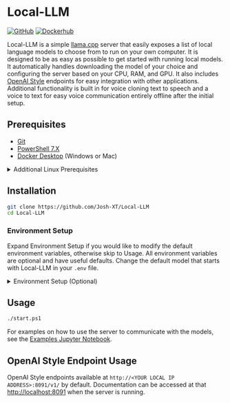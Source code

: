 # Local-LLM

[![GitHub](https://img.shields.io/badge/GitHub-Local%20LLM-blue?logo=github&style=plastic)](https://github.com/Josh-XT/Local-LLM) [![Dockerhub](https://img.shields.io/badge/Docker-Local%20LLM-blue?logo=docker&style=plastic)](https://hub.docker.com/r/joshxt/local-llm)

Local-LLM is a simple [llama.cpp](https://github.com/ggerganov/llama.cpp) server that easily exposes a list of local language models to choose from to run on your own computer. It is designed to be as easy as possible to get started with running local models. It automatically handles downloading the model of your choice and configuring the server based on your CPU, RAM, and GPU. It also includes [OpenAI Style](https://pypi.org/project/openai/) endpoints for easy integration with other applications. Additional functionality is built in for voice cloning text to speech and a voice to text for easy voice communication entirely offline after the initial setup.

## Prerequisites

- [Git](https://git-scm.com/downloads)
- [PowerShell 7.X](https://learn.microsoft.com/en-us/powershell/scripting/install/installing-powershell?view=powershell-7.4)
- [Docker Desktop](https://docs.docker.com/docker-for-windows/install/) (Windows or Mac)

<details>
  <summary>Additional Linux Prerequisites</summary>

- [Docker](https://docs.docker.com/get-docker/)
- [Docker Compose](https://docs.docker.com/compose/install/)
- [NVIDIA Container Toolkit](https://docs.nvidia.com/datacenter/cloud-native/container-toolkit/latest/install-guide.html)

</details>

## Installation

```bash
git clone https://github.com/Josh-XT/Local-LLM
cd Local-LLM
```

### Environment Setup

Expand Environment Setup if you would like to modify the default environment variables, otherwise skip to Usage. All environment variables are optional and have useful defaults. Change the default model that starts with Local-LLM in your `.env` file.

<details>
  <summary>Environment Setup (Optional)</summary>

None of the values need modified in order to run the server. If you are using an NVIDIA GPU, I would recommend setting the `GPU_LAYERS` and `MAIN_GPU` environment variables. If you plan to expose the server to the internet, I would recommend setting the `LOCAL_LLM_API_KEY` environment variable for security. `THREADS` is set to your CPU thread count minus 2 by default, if this causes significant performance issues, consider setting the `THREADS` environment variable manually to a lower number.

Modify the `.env` file to your desired settings. Assumptions will be made on all of these values if you choose to accept the defaults.

Replace the environment variables with your desired settings. Assumptions will be made on all of these values if you choose to accept the defaults.

- `LOCAL_LLM_API_KEY` - The API key to use for the server. If not set, the server will not require an API key when accepting requests.
- `DEFAULT_MODEL` - The default model to use when no model is specified. Default is `phi-2-dpo`.
- `WHISPER_MODEL` - The model to use for speech-to-text. Default is `base.en`.
- `AUTO_UPDATE` - Whether or not to automatically update Local-LLM. Default is `true`.
- `THREADS` - The number of CPU threads Local-LLM is allowed to use. Default is `your CPU thread count minus 2`.
- `GPU_LAYERS` (Only applicable to NVIDIA GPU) - The number of layers to use on the GPU. Default is `0`. Local-LLM will automatically determine the optimal number of layers to use based on your GPU's memory if it is set to 0 and you have an NVIDIA GPU.
- `MAIN_GPU` (Only applicable to NVIDIA GPU) - The GPU to use for the main model. Default is `0`.

</details>

## Usage

```bash
./start.ps1
```

For examples on how to use the server to communicate with the models, see the [Examples Jupyter Notebook](tests/tests.ipynb).

## OpenAI Style Endpoint Usage

OpenAI Style endpoints available at `http://<YOUR LOCAL IP ADDRESS>:8091/v1/` by default. Documentation can be accessed at that <http://localhost:8091> when the server is running.
